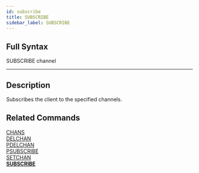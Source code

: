 ```yaml
---
id: subscribe
title: SUBSCRIBE
sidebar_label: SUBSCRIBE
---
```


## Full Syntax

SUBSCRIBE channel

---

## Description

Subscribes the client to the specified channels.

## Related Commands

[CHANS](chans.html)<br>
[DELCHAN](delchan.html)<br>
[PDELCHAN](pdelchan.html)<br>
[PSUBSCRIBE](psubscribe.html)<br>
[SETCHAN](setchan.html)<br>
**[SUBSCRIBE](subscribe.html)**<br>